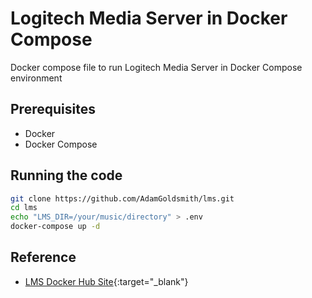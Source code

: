 # Logitech Media Server in Docker Compose

Docker compose file to run Logitech Media Server in Docker Compose environment

## Prerequisites

* Docker
* Docker Compose

## Running the code

```sh
git clone https://github.com/AdamGoldsmith/lms.git
cd lms
echo "LMS_DIR=/your/music/directory" > .env
docker-compose up -d
```

## Reference

* [LMS Docker Hub Site](https://registry.hub.docker.com/r/lmscommunity/logitechmediaserver/#!){:target="_blank"}
